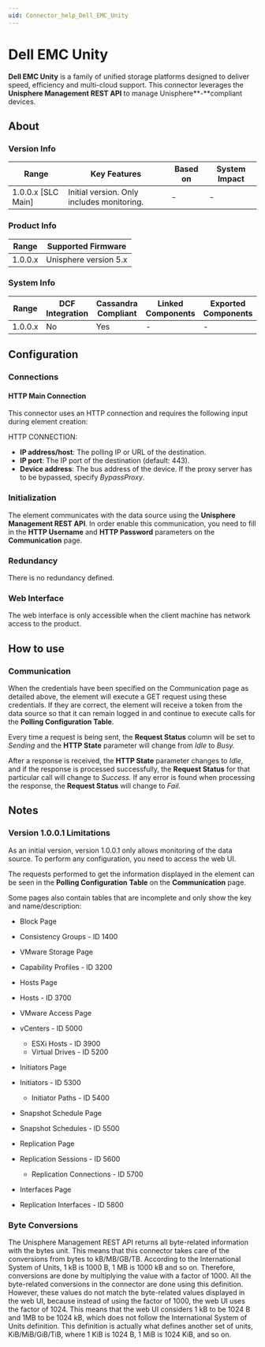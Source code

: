 ```yaml
---
uid: Connector_help_Dell_EMC_Unity
---
```


# Dell EMC Unity

**Dell EMC Unity** is a family of unified storage platforms designed to deliver speed, efficiency and multi-cloud support. This connector leverages the **Unisphere Management REST API** to manage Unisphere**-**compliant devices.

## About

### Version Info

| **Range**            | **Key Features**                           | **Based on** | **System Impact** |
|----------------------|--------------------------------------------|--------------|-------------------|
| 1.0.0.x \[SLC Main\] | Initial version. Only includes monitoring. | \-           | \-                |

### Product Info

| **Range** | **Supported Firmware** |
|-----------|------------------------|
| 1.0.0.x   | Unisphere version 5.x  |

### System Info

| **Range** | **DCF Integration** | **Cassandra Compliant** | **Linked Components** | **Exported Components** |
|-----------|---------------------|-------------------------|-----------------------|-------------------------|
| 1.0.0.x   | No                  | Yes                     | \-                    | \-                      |

## Configuration

### Connections

#### HTTP Main Connection

This connector uses an HTTP connection and requires the following input during element creation:

HTTP CONNECTION:

- **IP address/host**: The polling IP or URL of the destination.
- **IP port**: The IP port of the destination (default: 443).
- **Device address**: The bus address of the device. If the proxy server has to be bypassed, specify *BypassProxy*.

### Initialization

The element communicates with the data source using the **Unisphere Management REST API**. In order enable this communication, you need to fill in the **HTTP Username** and **HTTP Password** parameters on the **Communication** page.

### Redundancy

There is no redundancy defined.

### Web Interface

The web interface is only accessible when the client machine has network access to the product.

## How to use

### Communication

When the credentials have been specified on the Communication page as detailed above, the element will execute a GET request using these credentials. If they are correct, the element will receive a token from the data source so that it can remain logged in and continue to execute calls for the **Polling Configuration Table**.

Every time a request is being sent, the **Request Status** column will be set to *Sending* and the **HTTP State** parameter will change from *Idle* to *Busy.*

After a response is received, the **HTTP State** parameter changes to *Idle*, and if the response is processed successfully, the **Request Status** for that particular call will change to *Success.* If any error is found when processing the response, the **Request Status** will change to *Fail.*

## Notes

### Version 1.0.0.1 Limitations

As an initial version, version 1.0.0.1 only allows monitoring of the data source. To perform any configuration, you need to access the web UI.

The requests performed to get the information displayed in the element can be seen in the **Polling Configuration** **Table** on the **Communication** page.

Some pages also contain tables that are incomplete and only show the key and name/description:

- Block Page

- Consistency Groups - ID 1400

- VMware Storage Page

- Capability Profiles - ID 3200

- Hosts Page

- Hosts - ID 3700

- VMware Access Page

- vCenters - ID 5000
  - ESXi Hosts - ID 3900
  - Virtual Drives - ID 5200

- Initiators Page

- Initiators - ID 5300
  - Initiator Paths - ID 5400

- Snapshot Schedule Page

- Snapshot Schedules - ID 5500

- Replication Page

- Replication Sessions - ID 5600
  - Replication Connections - ID 5700

- Interfaces Page

- Replication Interfaces - ID 5800

### Byte Conversions

The Unisphere Management REST API returns all byte-related information with the bytes unit. This means that this connector takes care of the conversions from bytes to kB/MB/GB/TB. According to the International System of Units, 1 kB is 1000 B, 1 MB is 1000 kB and so on. Therefore, conversions are done by multiplying the value with a factor of 1000. All the byte-related conversions in the connector are done using this definition. However, these values do not match the byte-related values displayed in the web UI, because instead of using the factor of 1000, the web UI uses the factor of 1024. This means that the web UI considers 1 kB to be 1024 B and 1MB to be 1024 kB, which does not follow the International System of Units definition. This definition is actually what defines another set of units, KiB/MiB/GiB/TiB, where 1 KiB is 1024 B, 1 MiB is 1024 KiB, and so on.
